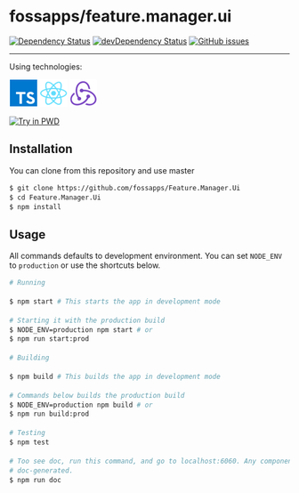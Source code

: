 # fossapps/feature.manager.ui

[![Dependency Status](https://david-dm.org/fossapps/feature.manager.ui.svg)](https://david-dm.org/crazyfactory/feature.manager.ui)
[![devDependency Status](https://david-dm.org/crazyfactory/feature.manager.ui/dev-status.svg)](https://david-dm.org/crazyfactory/feature.manager.ui?type=dev)
[![GitHub issues](https://img.shields.io/github/issues/crazyfactory/feature.manager.ui.svg)](https://github.com/crazyfactory/feature.manager.ui/issues)
___

Using technologies:

[![TypeScript](./.github/typescript.png)](https://www.typescriptlang.org/)
[![React](./.github/react.png)](https://github.com/facebook/react)
[![Redux](./.github/redux.png)](https://github.com/reactjs/redux)


[![Try in PWD](https://github.com/play-with-docker/stacks/raw/master/assets/images/button.png)](https://labs.play-with-docker.com/?stack=https://gist.githubusercontent.com/cyberhck/aea79cf0fc70030e8a0addb349a223d3/raw/5727758588f7b6341c764faf4fe01957f4576292/docker-compose.yml)

## Installation

You can clone from this repository and use master

```bash
$ git clone https://github.com/fossapps/Feature.Manager.Ui
$ cd Feature.Manager.Ui
$ npm install
```

## Usage

All commands defaults to development environment. You can set `NODE_ENV` to `production` or use the shortcuts below.

```bash
# Running

$ npm start # This starts the app in development mode

# Starting it with the production build
$ NODE_ENV=production npm start # or
$ npm run start:prod

# Building 

$ npm build # This builds the app in development mode

# Commands below builds the production build
$ NODE_ENV=production npm build # or
$ npm run build:prod

# Testing
$ npm test

# Too see doc, run this command, and go to localhost:6060. Any component that has .md file with the same name will be
# doc-generated.
$ npm run doc
```
